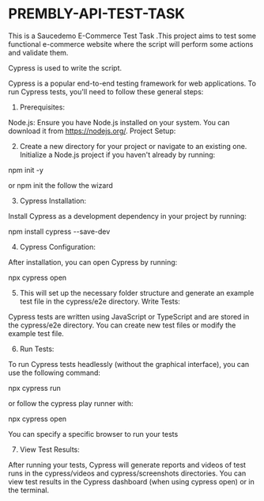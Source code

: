 # PREMBLY-API-TEST-TASK
This is a Saucedemo E-Commerce Test Task .This project aims to test some functional e-commerce website where the script will perform some actions and validate them.

Cypress is used to write the script.



Cypress is a popular end-to-end testing framework for web applications. To run Cypress tests, you'll need to follow these general steps:

1. Prerequisites:

Node.js: Ensure you have Node.js installed on your system. You can download it from https://nodejs.org/.
Project Setup:

2. Create a new directory for your project or navigate to an existing one.
Initialize a Node.js project if you haven't already by running:

npm init -y

or npm init 
the follow the wizard

3. Cypress Installation:

Install Cypress as a development dependency in your project by running:

npm install cypress --save-dev

4. Cypress Configuration:

After installation, you can open Cypress by running:

npx cypress open

5. This will set up the necessary folder structure and generate an example test file in the cypress/e2e directory.
Write Tests:

Cypress tests are written using JavaScript or TypeScript and are stored in the cypress/e2e directory. You can create new test files or modify the example test file.

6. Run Tests:

To run Cypress tests headlessly (without the graphical interface), you can use the following command:

npx cypress run

or 
follow the cypress play runner with:

npx cypress open

You can specify a specific browser to run your tests 

7. View Test Results:

After running your tests, Cypress will generate reports and videos of test runs in the cypress/videos and cypress/screenshots directories. You can view test results in the Cypress dashboard (when using cypress open) or in the terminal.

